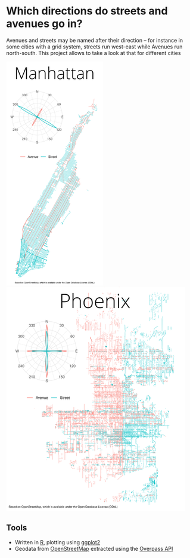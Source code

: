 # Which directions do streets and avenues go in?

Avenues and streets may be named after their direction – for instance in some cities with a grid system, streets run west-east while Avenues run north-south.
This project allows to take a look at that for different cities

<img src="https://raw.githubusercontent.com/nebnola/avenuestreet/main/img/manhattan_complete.png" height="600"/> <img src="https://raw.githubusercontent.com/nebnola/avenuestreet/main/img/phoenix_complete.png" height="600"/>

## Tools

* Written in [R](https://www.r-project.org/), plotting using [ggplot2](https://ggplot2.tidyverse.org/)
* Geodata from [OpenStreetMap](https://openstreetmap.org/copyright) extracted using the [Overpass API](https://wiki.openstreetmap.org/wiki/Overpass_API)
